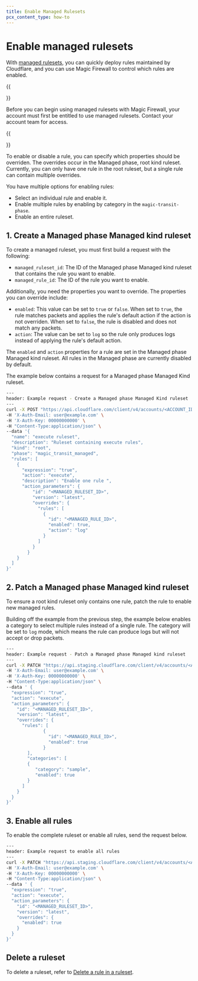 ```yaml
---
title: Enable Managed Rulesets
pcx_content_type: how-to
---
```


# Enable managed rulesets

With [managed rulesets](/ruleset-engine/managed-rulesets/), you can quickly deploy rules maintained by Cloudflare, and you can use Magic Firewall to control which rules are enabled.

{{<Aside type="note" header="Note:">}}

Before you can begin using managed rulesets with Magic Firewall, your account must first be entitled to use managed rulesets. Contact your account team for access.

{{</Aside>}}

To enable or disable a rule, you can specify which properties should be overriden. The overrides occur in the Managed phase, root kind ruleset. Currently, you can only have one rule in the root ruleset, but a single rule can contain multiple overrides.

You have multiple options for enabling rules:

- Select an individual rule and enable it.
- Enable multiple rules by enabling by category in the `magic-transit-phase`.
- Enable an entire ruleset.

## 1. Create a Managed phase Managed kind ruleset

To create a managed ruleset, you must first build a request with the following:

- `managed_ruleset_id`: The ID of the Managed phase Managed kind ruleset that contains the rule you want to enable.
- `managed_rule_id`: The ID of the rule you want to enable.

Additionally, you need the properties you want to override. The properties you can override include:

- `enabled`: This value can be set to `true` or `false`. When set to `true`, the rule matches packets and applies the rule's default action if the action is not overriden. When set to `false`, the rule is disabled and does not match any packets.
- `action`: The value can be set to `log` so the rule only produces logs instead of applying the rule's default action.

The `enabled` and `action` properties for a rule are set in the Managed phase Managed kind ruleset. All rules in the Managed phase are currently disabled by default.

The example below contains a request for a Managed phase Managed Kind ruleset.

```bash
---
header: Example request - Create a Managed phase Managed Kind ruleset
---
curl -X POST "https://api.cloudflare.com/client/v4/accounts/<ACCOUNT_ID>/rulesets"
-H 'X-Auth-Email: user@example.com' \
-H 'X-Auth-Key: 00000000000' \
-H "Content-Type:application/json" \
--data '{
  "name": "execute ruleset",
  "description": "Ruleset containing execute rules",
  "kind": "root",
  "phase": "magic_transit_managed",
  "rules": [
    {
      "expression": "true",
      "action": "execute",
      "description": "Enable one rule ",
      "action_parameters": {
          "id": "<MANAGED_RULESET_ID>",
          "version": "latest",
          "overrides": {
            "rules": [
              {
                "id": "<MANAGED_RULE_ID>",
                "enabled": true,
                "action": "log"
              }
            ]
          }
        }
    }
  ]
}'
```

## 2. Patch a Managed phase Managed kind ruleset

To ensure a root kind ruleset only contains one rule, patch the rule to enable new managed rules.

Building off the example from the previous step, the example below enables a category to select multiple rules instead of a single rule. The category will be set to `log` mode, which means the rule can produce logs but will not accept or drop packets.

```bash
---
header: Example request - Patch a Managed phase Managed kind ruleset
---
curl -X PATCH "https://api.staging.cloudflare.com/client/v4/accounts/<ACCOUNT_ID>/rulesets/<ROOT_KIND_RULESET>/rules/<ROOT_KIND_RULE>" \
-H 'X-Auth-Email: user@example.com' \
-H 'X-Auth-Key: 00000000000' \
-H "Content-Type:application/json" \
--data ' {
  "expression": "true",
  "action": "execute",
  "action_parameters": {
    "id": "<MANAGED_RULESET_ID>",
    "version": "latest",
    "overrides": {
      "rules": [
              {
                "id": "<MANAGED_RULE_ID>",
                "enabled": true
              }
        ],
        "categories": [
        {
           "category": "sample",
           "enabled": true
        }
      ]
    }
  }
}'
```

## 3. Enable all rules

To enable the complete ruleset or enable all rules, send the request below.

```bash
---
header: Example request to enable all rules
---
curl -X PATCH "https://api.staging.cloudflare.com/client/v4/accounts/<ACCOUNT_ID>/rulesets/<ROOT_KIND_RULESET>/rules/<ROOT_KIND_RULE>" \
-H 'X-Auth-Email: user@example.com' \
-H 'X-Auth-Key: 00000000000' \
-H "Content-Type:application/json" \
--data ' {
  "expression": "true",
  "action": "execute",
  "action_parameters": {
    "id": "<MANAGED_RULESET_ID>",
    "version": "latest",
    "overrides": {
      "enabled": true
    }
  }
}'
```

## Delete a ruleset

To delete a ruleset, refer to [Delete a rule in a ruleset](/ruleset-engine/rulesets-api/delete-rule/).
